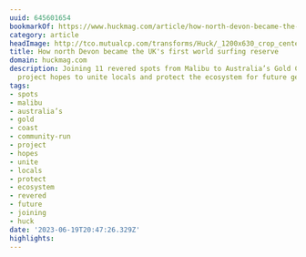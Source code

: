 ```yaml
---
uuid: 645601654
bookmarkOf: https://www.huckmag.com/article/how-north-devon-became-the-first-world-surfing-reserve-in-the-uk
category: article
headImage: http://tco.mutualcp.com/transforms/Huck/_1200x630_crop_center-center_82_none_ns/DSC2792-Edit.jpg?mtime=1686645605
title: How north Devon became the UK's first world surfing reserve
domain: huckmag.com
description: Joining 11 revered spots from Malibu to Australia’s Gold Coast, the community-run
  project hopes to unite locals and protect the ecosystem for future generations.
tags:
- spots
- malibu
- australia’s
- gold
- coast
- community-run
- project
- hopes
- unite
- locals
- protect
- ecosystem
- revered
- future
- joining
- huck
date: '2023-06-19T20:47:26.329Z'
highlights:
---
```



